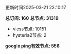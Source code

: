 更新时间2025-03-21 23:10:17

**总订阅: 160**
**总节点: 31319**
- vless节点: 10151
- hysteria2节点: 2

**google ping有效节点: 556**
